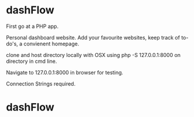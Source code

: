 # dashFlow

First go at a PHP app.

Personal dashboard website.
Add your favourite websites, keep track of to-do's, a convienent homepage.


clone and host directory locally with OSX using php -S 127.0.0.1:8000 on directory in cmd line.

Navigate to 127.0.0.1:8000 in browser for testing.

Connection Strings required.
# dashFlow
